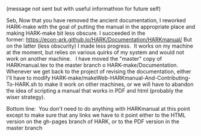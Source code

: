 (message not sent but with useful informathion for future self)

Seb,
Now that you have removed the ancient documentation, I reworked HARK-make with the goal of putting the manual in the appropriate place and making HARK-make bit less obscure.
I succeeded in the former: https://econ-ark.github.io/HARK/Documentation/HARKmanual/
But on the latter (less obscurity) I made less progress.  It works on my machine at the moment, but relies on various quirks of my system and would not work on another machine.  
I have moved the "master" copy of HARKmanual.tex to the master branch o HARK-make/Documentation.  
Whenever we get back to the project of revising the documentation, either I'll have to modify HARK-make/makeWeb-HARKmanual-And-Contributing-To-HARK.sh to make it work on other machines, or we will have to abandon the idea of scripting a manual that works in PDF and html (probably the wiser strategy).  

Bottom line:  You don't need to do anything with HARKmanual at this point except to make sure that any links we have to it point either to the HTML version on the gh-pages branch of HARK, or to the PDF version in the master branch 
